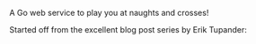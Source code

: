 A Go web service to play you at naughts and crosses!

Started off from the excellent blog post series by Erik Tupander: 
